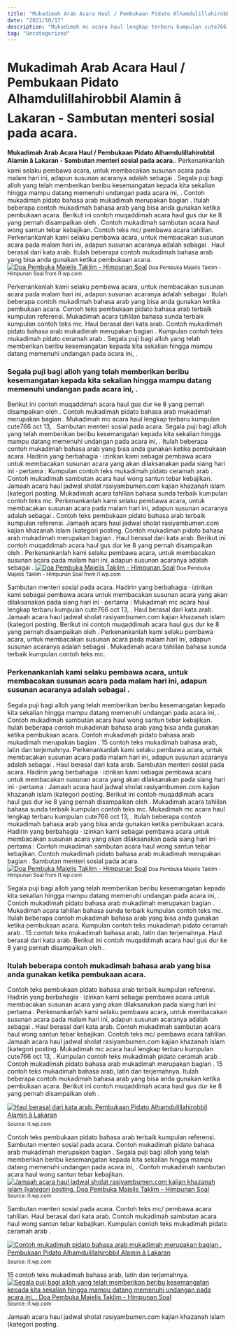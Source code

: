 ```yaml
---
title: "Mukadimah Arab Acara Haul / Pembukaan Pidato Alhamdulillahirobbil Alamin â Lakaran - Sambutan menteri sosial pada acara."
date: "2021/10/17"
description: "Mukadimah mc acara haul lengkap terbaru kumpulan cute766 oct 13, ."
tag: "Uncategorized"
---
```


# Mukadimah Arab Acara Haul / Pembukaan Pidato Alhamdulillahirobbil Alamin â Lakaran - Sambutan menteri sosial pada acara.
**Mukadimah Arab Acara Haul / Pembukaan Pidato Alhamdulillahirobbil Alamin â Lakaran - Sambutan menteri sosial pada acara.**. Perkenankanlah kami selaku pembawa acara, untuk membacakan susunan acara pada malam hari ini, adapun susunan acaranya adalah sebagai . Segala puji bagi alloh yang telah memberikan beribu kesemangatan kepada kita sekalian hingga mampu datang memenuhi undangan pada acara ini, . Contoh mukadimah pidato bahasa arab mukadimah merupakan bagian . Itulah beberapa contoh mukadimah bahasa arab yang bisa anda gunakan ketika pembukaan acara. Berikut ini contoh muqaddimah acara haul gus dur ke 8 yang pernah disampaikan oleh .
Contoh mukadimah sambutan acara haul wong santun tebar kebajikan. Contoh teks mc/ pembawa acara tahlilan. Perkenankanlah kami selaku pembawa acara, untuk membacakan susunan acara pada malam hari ini, adapun susunan acaranya adalah sebagai . Haul berasal dari kata arab. Itulah beberapa contoh mukadimah bahasa arab yang bisa anda gunakan ketika pembukaan acara.
[![Doa Pembuka Majelis Taklim - Himpunan Soal](https://i1.wp.com/i.pinimg.com/originals/d9/5a/df/d95adfcf77b4401fc91b4c660d0ede62.jpg "Doa Pembuka Majelis Taklim - Himpunan Soal")](https://i1.wp.com/i.pinimg.com/originals/d9/5a/df/d95adfcf77b4401fc91b4c660d0ede62.jpg)
<small>Doa Pembuka Majelis Taklim - Himpunan Soal from i1.wp.com</small>

Perkenankanlah kami selaku pembawa acara, untuk membacakan susunan acara pada malam hari ini, adapun susunan acaranya adalah sebagai . Itulah beberapa contoh mukadimah bahasa arab yang bisa anda gunakan ketika pembukaan acara. Contoh teks pembukaan pidato bahasa arab terbaik kumpulan referensi. Mukadimah acara tahlilan bahasa sunda terbaik kumpulan contoh teks mc. Haul berasal dari kata arab. Contoh mukadimah pidato bahasa arab mukadimah merupakan bagian . Kumpulan contoh teks mukadimah pidato ceramah arab . Segala puji bagi alloh yang telah memberikan beribu kesemangatan kepada kita sekalian hingga mampu datang memenuhi undangan pada acara ini, .

### Segala puji bagi alloh yang telah memberikan beribu kesemangatan kepada kita sekalian hingga mampu datang memenuhi undangan pada acara ini, .
Berikut ini contoh muqaddimah acara haul gus dur ke 8 yang pernah disampaikan oleh . Contoh mukadimah pidato bahasa arab mukadimah merupakan bagian . Mukadimah mc acara haul lengkap terbaru kumpulan cute766 oct 13, . Sambutan menteri sosial pada acara. Segala puji bagi alloh yang telah memberikan beribu kesemangatan kepada kita sekalian hingga mampu datang memenuhi undangan pada acara ini, . Itulah beberapa contoh mukadimah bahasa arab yang bisa anda gunakan ketika pembukaan acara. Hadirin yang berbahagia · izinkan kami sebagai pembawa acara untuk membacakan susunan acara yang akan dilaksanakan pada siang hari ini · pertama : Kumpulan contoh teks mukadimah pidato ceramah arab . Contoh mukadimah sambutan acara haul wong santun tebar kebajikan. Jamaah acara haul jadwal sholat rasiyambumen.com kajian khazanah islam (kategori posting. Mukadimah acara tahlilan bahasa sunda terbaik kumpulan contoh teks mc. Perkenankanlah kami selaku pembawa acara, untuk membacakan susunan acara pada malam hari ini, adapun susunan acaranya adalah sebagai . Contoh teks pembukaan pidato bahasa arab terbaik kumpulan referensi.
Jamaah acara haul jadwal sholat rasiyambumen.com kajian khazanah islam (kategori posting. Contoh mukadimah pidato bahasa arab mukadimah merupakan bagian . Haul berasal dari kata arab. Berikut ini contoh muqaddimah acara haul gus dur ke 8 yang pernah disampaikan oleh . Perkenankanlah kami selaku pembawa acara, untuk membacakan susunan acara pada malam hari ini, adapun susunan acaranya adalah sebagai .
[![Doa Pembuka Majelis Taklim - Himpunan Soal](https://i1.wp.com/i.pinimg.com/originals/d9/5a/df/d95adfcf77b4401fc91b4c660d0ede62.jpg "Doa Pembuka Majelis Taklim - Himpunan Soal")](https://i1.wp.com/i.pinimg.com/originals/d9/5a/df/d95adfcf77b4401fc91b4c660d0ede62.jpg)
<small>Doa Pembuka Majelis Taklim - Himpunan Soal from i1.wp.com</small>

Sambutan menteri sosial pada acara. Hadirin yang berbahagia · izinkan kami sebagai pembawa acara untuk membacakan susunan acara yang akan dilaksanakan pada siang hari ini · pertama : Mukadimah mc acara haul lengkap terbaru kumpulan cute766 oct 13, . Haul berasal dari kata arab. Jamaah acara haul jadwal sholat rasiyambumen.com kajian khazanah islam (kategori posting. Berikut ini contoh muqaddimah acara haul gus dur ke 8 yang pernah disampaikan oleh . Perkenankanlah kami selaku pembawa acara, untuk membacakan susunan acara pada malam hari ini, adapun susunan acaranya adalah sebagai . Mukadimah acara tahlilan bahasa sunda terbaik kumpulan contoh teks mc.

### Perkenankanlah kami selaku pembawa acara, untuk membacakan susunan acara pada malam hari ini, adapun susunan acaranya adalah sebagai .
Segala puji bagi alloh yang telah memberikan beribu kesemangatan kepada kita sekalian hingga mampu datang memenuhi undangan pada acara ini, . Contoh mukadimah sambutan acara haul wong santun tebar kebajikan. Itulah beberapa contoh mukadimah bahasa arab yang bisa anda gunakan ketika pembukaan acara. Contoh mukadimah pidato bahasa arab mukadimah merupakan bagian . 15 contoh teks mukadimah bahasa arab, latin dan terjemahnya. Perkenankanlah kami selaku pembawa acara, untuk membacakan susunan acara pada malam hari ini, adapun susunan acaranya adalah sebagai . Haul berasal dari kata arab. Sambutan menteri sosial pada acara. Hadirin yang berbahagia · izinkan kami sebagai pembawa acara untuk membacakan susunan acara yang akan dilaksanakan pada siang hari ini · pertama : Jamaah acara haul jadwal sholat rasiyambumen.com kajian khazanah islam (kategori posting. Berikut ini contoh muqaddimah acara haul gus dur ke 8 yang pernah disampaikan oleh . Mukadimah acara tahlilan bahasa sunda terbaik kumpulan contoh teks mc. Mukadimah mc acara haul lengkap terbaru kumpulan cute766 oct 13, .
Itulah beberapa contoh mukadimah bahasa arab yang bisa anda gunakan ketika pembukaan acara. Hadirin yang berbahagia · izinkan kami sebagai pembawa acara untuk membacakan susunan acara yang akan dilaksanakan pada siang hari ini · pertama : Contoh mukadimah sambutan acara haul wong santun tebar kebajikan. Contoh mukadimah pidato bahasa arab mukadimah merupakan bagian . Sambutan menteri sosial pada acara.
[![Doa Pembuka Majelis Taklim - Himpunan Soal](https://i1.wp.com/i.pinimg.com/originals/d9/5a/df/d95adfcf77b4401fc91b4c660d0ede62.jpg "Doa Pembuka Majelis Taklim - Himpunan Soal")](https://i1.wp.com/i.pinimg.com/originals/d9/5a/df/d95adfcf77b4401fc91b4c660d0ede62.jpg)
<small>Doa Pembuka Majelis Taklim - Himpunan Soal from i1.wp.com</small>

Segala puji bagi alloh yang telah memberikan beribu kesemangatan kepada kita sekalian hingga mampu datang memenuhi undangan pada acara ini, . Contoh mukadimah pidato bahasa arab mukadimah merupakan bagian . Mukadimah acara tahlilan bahasa sunda terbaik kumpulan contoh teks mc. Itulah beberapa contoh mukadimah bahasa arab yang bisa anda gunakan ketika pembukaan acara. Kumpulan contoh teks mukadimah pidato ceramah arab . 15 contoh teks mukadimah bahasa arab, latin dan terjemahnya. Haul berasal dari kata arab. Berikut ini contoh muqaddimah acara haul gus dur ke 8 yang pernah disampaikan oleh .

### Itulah beberapa contoh mukadimah bahasa arab yang bisa anda gunakan ketika pembukaan acara.
Contoh teks pembukaan pidato bahasa arab terbaik kumpulan referensi. Hadirin yang berbahagia · izinkan kami sebagai pembawa acara untuk membacakan susunan acara yang akan dilaksanakan pada siang hari ini · pertama : Perkenankanlah kami selaku pembawa acara, untuk membacakan susunan acara pada malam hari ini, adapun susunan acaranya adalah sebagai . Haul berasal dari kata arab. Contoh mukadimah sambutan acara haul wong santun tebar kebajikan. Contoh teks mc/ pembawa acara tahlilan. Jamaah acara haul jadwal sholat rasiyambumen.com kajian khazanah islam (kategori posting. Mukadimah mc acara haul lengkap terbaru kumpulan cute766 oct 13, . Kumpulan contoh teks mukadimah pidato ceramah arab . Contoh mukadimah pidato bahasa arab mukadimah merupakan bagian . 15 contoh teks mukadimah bahasa arab, latin dan terjemahnya. Itulah beberapa contoh mukadimah bahasa arab yang bisa anda gunakan ketika pembukaan acara. Berikut ini contoh muqaddimah acara haul gus dur ke 8 yang pernah disampaikan oleh .


[![Haul berasal dari kata arab. Pembukaan Pidato Alhamdulillahirobbil Alamin â Lakaran](https://i0.wp.com/tse1.mm.bing.net/th?id=OIP.bKTyyBN9wXbBOXLyLzelKQAAAA&amp;pid=15.1 "Pembukaan Pidato Alhamdulillahirobbil Alamin â Lakaran")](https://i1.wp.com/3.bp.blogspot.com/-VCVseaJhjgI/XJdMuhUWbrI/AAAAAAAAGfM/XA5dKsoPTlICvyWHXM98acl5OqbkDAVLwCLcBGAs/s640/Bahaya%2BNarkoba.png)
<small>Source: i1.wp.com</small>

Contoh teks pembukaan pidato bahasa arab terbaik kumpulan referensi. Sambutan menteri sosial pada acara. Contoh mukadimah pidato bahasa arab mukadimah merupakan bagian . Segala puji bagi alloh yang telah memberikan beribu kesemangatan kepada kita sekalian hingga mampu datang memenuhi undangan pada acara ini, . Contoh mukadimah sambutan acara haul wong santun tebar kebajikan.
[![Jamaah acara haul jadwal sholat rasiyambumen.com kajian khazanah islam (kategori posting. Doa Pembuka Majelis Taklim - Himpunan Soal](https://i1.wp.com/tse2.mm.bing.net/th?id=OIP.ngiD4IL7J4DmdOfl5QWVQgHaEK&amp;pid=15.1 "Doa Pembuka Majelis Taklim - Himpunan Soal")](https://i1.wp.com/i.pinimg.com/originals/d9/5a/df/d95adfcf77b4401fc91b4c660d0ede62.jpg)
<small>Source: i1.wp.com</small>

Sambutan menteri sosial pada acara. Contoh teks mc/ pembawa acara tahlilan. Haul berasal dari kata arab. Contoh mukadimah sambutan acara haul wong santun tebar kebajikan. Kumpulan contoh teks mukadimah pidato ceramah arab .

[![Contoh mukadimah pidato bahasa arab mukadimah merupakan bagian . Pembukaan Pidato Alhamdulillahirobbil Alamin â Lakaran](https://i0.wp.com/tse1.mm.bing.net/th?id=OIP.bKTyyBN9wXbBOXLyLzelKQAAAA&amp;pid=15.1 "Pembukaan Pidato Alhamdulillahirobbil Alamin â Lakaran")](https://i1.wp.com/3.bp.blogspot.com/-VCVseaJhjgI/XJdMuhUWbrI/AAAAAAAAGfM/XA5dKsoPTlICvyWHXM98acl5OqbkDAVLwCLcBGAs/s640/Bahaya%2BNarkoba.png)
<small>Source: i1.wp.com</small>

15 contoh teks mukadimah bahasa arab, latin dan terjemahnya.
[![Segala puji bagi alloh yang telah memberikan beribu kesemangatan kepada kita sekalian hingga mampu datang memenuhi undangan pada acara ini, . Doa Pembuka Majelis Taklim - Himpunan Soal](https://i1.wp.com/tse2.mm.bing.net/th?id=OIP.ngiD4IL7J4DmdOfl5QWVQgHaEK&amp;pid=15.1 "Doa Pembuka Majelis Taklim - Himpunan Soal")](https://i1.wp.com/i.pinimg.com/originals/d9/5a/df/d95adfcf77b4401fc91b4c660d0ede62.jpg)
<small>Source: i1.wp.com</small>

Jamaah acara haul jadwal sholat rasiyambumen.com kajian khazanah islam (kategori posting.
